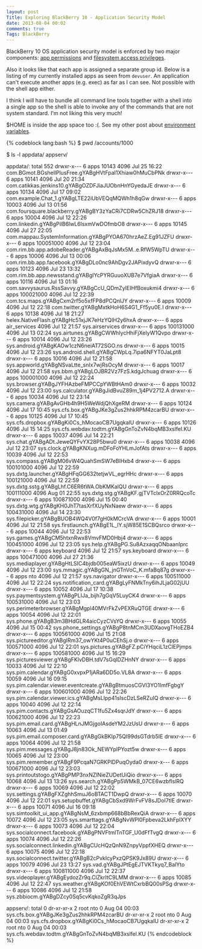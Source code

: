 ```yaml
---
layout: post
Title: Exploring BlackBerry 10 - Application Security Model
date: 2013-08-04 00:02
comments: true
Tags: BlackBerry
---
```


BlackBerry 10 OS application security model is enforced by two major components:
[app permissions](https://developer.blackberry.com/native/documentation/bb10/com.qnx.doc.native_sdk.devguide/com.qnx.doc.native_sdk.devguide/topic/c_appfund_accessing_restricted_functionality.html)
and
[filesystem access privileges](https://developer.blackberry.com/native/documentation/bb10/com.qnx.doc.native_sdk.devguide/com.qnx.doc.native_sdk.devguide/topic/accessible_folders.html).

Also it looks like that each app is assigned a separate group id. Below is a listing
of my currently installed apps as seen from `devuser`. An application can't execute
another apps (e.g. exec) as far as I can see. Not possible with the shell app either.

I think I will have to
bundle all command line tools together with a shell into a single app so the shell
is able to invoke any of the commands that are not system standard. I'm not liking this
very much!


$HOME is inside the app space too :(. See my other post about 
[environment variables](/blog/2013/08/05/exploring-blackberry-10-environment-variables/).



{% codeblock lang:bash %}
$ pwd
/accounts/1000

$ ls -l appdata/ appserv/

appdata/:
total 552
drwxr-x---   6 apps      10143          4096 Jul 25 16:22 com.BGmot.BGshellPlusFree.gYABgHVtFpaI1Xhiaw0hMuCbPNk
drwxr-x---   6 apps      10141          4096 Jul 20 21:34 com.catikkas.jenkins10.gYABgOZDFJiaJUObnHnYGyedaJE
drwxr-x---   6 apps      10134          4096 Jul 17 09:02 com.example.Chat_1.gYABgLTE22iUbVEQqMQWh1h8qGw
drwxr-x---   6 apps      10003          4096 Jul 13 01:56 com.foursquare.blackberry.gYABgBY3zYaCRi7CDRw5ChZRJ18
drwxr-x---   6 apps      10004          4096 Jul 12 22:26 com.linkedin.gYABgPilB6lwL6lsxmVwDOfmbO8
drwxr-x---   6 apps      10145          4096 Jul 27 22:05 com.mappau.SystemInformation.gYABgPYOA670hrzAeZ.Eg91JZFU
drwxr-x---   6 apps      100051000      4096 Jul 12 23:04 com.rim.bb.app.adobeReader.gYABgAxBqJsMx5M..e.RfW5WpTU
drwxr-x---   6 apps      10006          4096 Jul 13 00:06 com.rim.bb.app.facebook.gYABgDLo0nc9AhDgv2JAPixdyvQ
drwxr-x---   6 apps      10123          4096 Jul 23 13:32 com.rim.bb.app.newsstand.gYABgIYcPYRGuuoXUB7e7VfgiaA
drwxr-x---   6 apps      10116          4096 Jul 13 01:16 com.savvysaurus.RssSavvy.gYABgCcU_QDmZyIEIHfBoxukmi4
drwxr-x---   6 apps      100021000      4096 Jul 12 22:39 com.tcs.maps.gYABgCxm2rf5o5xfFP8dPCQnlJY
drwxr-x---   6 apps      10009          4096 Jul 12 22:18 com.twitter.gYABgMxtkHoH6S4G1_Ff5yu0E.I
drwxr-x---   6 apps      10138          4096 Jul 18 21:27 helex.NativeFlash.gYABgHc51xjJK7eHzYQIH2y6hxA
drwxr-x---   6 apps      air_services      4096 Jul 12 21:57 sys.airservices
drwxr-x---   6 apps      100131000      4096 Jul 13 02:24 sys.airtunes.gYABgCWWhIycHhiFjXeIyW1Qvpo
drwxr-x---   6 apps      10014          4096 Jul 12 23:26 sys.android.gYABgKAOw1czN6neiAT72SGO.ns
drwxr-x---   6 apps      10015          4096 Jul 12 23:26 sys.android.shell.gYABgCWpLq.7ipa6NFYT0JaLpt8
drwxr-x---   6 apps      10016          4096 Jul 12 21:58 sys.appworld.gYABgNSvaLtte_snIx7wjRsOcyM
drwxr-x---   6 apps      10017          4096 Jul 12 21:58 sys.bbm.gYABgLOJBR2Vz7FzS.kdgJchuag
drwxr-x---   6 apps      100001000      4096 Jul 12 22:24 sys.browser.gYABgJYFHAzbeFMPCCpYWBtHAm0
drwxr-x---   6 apps      10032          4096 Jul 12 23:00 sys.calculator.gYABgJidBvuZ89m_1j4PV2712.A
drwxr-x---   6 apps      10034          4096 Jul 12 23:14 sys.camera.gYABgAvGHb4h9H5WeWdjQhXgeRM
drwxr-x---   6 apps      10124          4096 Jul 17 10:45 sys.cfs.box.gYABgJKe3gZus2hhkRPM4zcarBU
drwxr-x---   6 apps      10125          4096 Jul 17 10:45 sys.cfs.dropbox.gYABgKi0Cs_hMocaoCB7UgqkaIU
drwxr-x---   6 apps      10126          4096 Jul 15 14:25 sys.cfs.webdav.todtm.gYABgGnToZvN4bqMB3xslfel.KU
drwxr-x---   6 apps      10037          4096 Jul 14 22:21 sys.chat.gYABgADt.JeweQYFvYX28P5bwu0
drwxr-x---   6 apps      10038          4096 Jul 12 23:07 sys.clock.gYABgKNXug.mDFoFoYHLmJofAts
drwxr-x---   6 apps      10039          4096 Jul 12 22:53 sys.compass.gYABgM06vW4QuahSmSW7eBlHxb4
drwxr-x---   6 apps      100101000      4096 Jul 12 22:59 sys.dxtg.launcher.gYABgHFqGG632tetjwVL_egrHHc
drwxr-x---   6 apps      100121000      4096 Jul 12 22:59 sys.dxtg.sstg.gYABgLhf.C6ER6tWA.ObKMKalQU
drwxr-x---   6 apps      100111000      4096 Aug 01 22:55 sys.dxtg.stg.gYABgKF.gjTVTclxOrZ0RRQcoTc
drwxr-x---   6 apps      100871000      4096 Jul 15 00:40 sys.dxtg.wtg.gYABgKH0JhT7tasXrfXUyNxNaew
drwxr-x---   6 apps      100431000      4096 Jul 14 23:30 sys.filepicker.gYABgBUOB4WQ4V0f7gH0kMCrcVA
drwxr-x---   6 apps      10001          4096 Jul 12 21:58 sys.firstlaunch.gYABgE1L_lY.sjW85E1SCBQsrco
drwxr-x---   6 apps      10044          4096 Jul 12 22:53 sys.games.gYABgCM5htxnRwx8VmvFMD0Hbj4
drwxr-x---   6 apps      100451000      4096 Jul 12 23:05 sys.help.gYABgPG.Su8AzxaqqONbaanIprc
drwxr-x---   6 apps      keyboard       4096 Jul 12 21:57 sys.keyboard
drwxr-x---   6 apps      100471000      4096 Jul 27 21:36 sys.mediaplayer.gYABgHtLSIC4bjdb005eaW5ixzU
drwxr-x---   6 apps      10049          4096 Jul 12 23:00 sys.mmagic.gYABgGN_jnGTnVoC_K.mfaBq87g
drwxr-x---   6 apps      nto            4096 Jul 12 21:57 sys.navigator
drwxr-x---   6 apps      100511000      4096 Jul 12 22:24 sys.notification_card.gYABgLyFNMkTny6ihJLjaG02jUU
drwxr-x---   6 apps      10052          4096 Jul 17 10:38 sys.paymentsystem.gYABgPLIJa_bijh7gGqV5LuyCK4
drwxr-x---   6 apps      100531000      4096 Jul 12 23:03 sys.perimeterbrowser.gYABgMgpl40MVrFkZvPEXRuQTGE
drwxr-x---   6 apps      10054          4096 Jul 12 22:01 sys.phone.gYABgB3m3BHdGLR4aicCyzCVsYQ
drwxr-x---   6 apps      10055          4096 Jul 15 00:42 sys.phone_settings.gYABgP8tnMCm3UDXaovgTHoEZB4
drwxr-x---   6 apps      100561000      4096 Jul 15 21:08 sys.pictureeditor.gYABgIRm37_owYKt4P0uCEhSj.o
drwxr-x---   6 apps      100571000      4096 Jul 12 22:01 sys.pictures.gYABgFZ.pCiYHqciL1zClEPjmps
drwxr-x---   6 apps      100581000      4096 Jul 15 16:29 sys.picturesviewer.gYABgFKlvDBH.tdV7sGqIDZHnNY
drwxr-x---   6 apps      10033          4096 Jul 12 22:10 sys.pim.calendar.gYABgG0xvpxP1jARa6DD5o.VL8A
drwxr-x---   6 apps      10059          4096 Jul 16 09:15 sys.pim.calendar.viewer.eventcreate.gYABgBtmuosCGVI3YO1ImfFgbgY
drwxr-x---   6 apps      100601000      4096 Jul 12 22:26 sys.pim.calendar.viewer.ics.gYABgMsLIpp41sIscDzLSeRZuIQ
drwxr-x---   6 apps      10040          4096 Jul 12 22:14 sys.pim.contacts.gYABgGsAOuzqCT1fu5Zx4sqrJdY
drwxr-x---   6 apps      100621000      4096 Jul 12 22:23 sys.pim.email.card.gYABgHLnJMGjgoIAsdeYM2JzUsU
drwxr-x---   6 apps      10063          4096 Jul 13 01:49 sys.pim.email.composer.card.gYABgGkBKIp75QI99dsGTdrb5IE
drwxr-x---   6 apps      10064          4096 Jul 12 21:58 sys.pim.messages.gYABgJ8jn83Ok_NEWYplPYozt5w
drwxr-x---   6 apps      10065          4096 Jul 12 23:00 sys.pim.remember.gYABgF9PcqaN7GRKPlDPuqOyda0
drwxr-x---   6 apps      100671000      4096 Jul 12 23:03 sys.printoutstogo.gYABgPMP3nxNZlNieZUDetUiQio
drwxr-x---   6 apps      10068          4096 Jul 13 13:26 sys.search.gYABgPp5WMkB_07CE6wzbflslRQ
drwxr-x---   6 apps      10069          4096 Jul 12 22:02 sys.settings.gYABgFXZghhSmuJ6oBTACT1DwpQ
drwxr-x---   6 apps      10070          4096 Jul 12 22:01 sys.setupbuffet.gYABgCbSxd9WrFvFV8sJDoI7tlE
drwxr-x---   6 apps      10071          4096 Jul 16 09:18 sys.simtoolkit_ui_app.gYABgNsM_6zxbmp668bBbRexQiA
drwxr-x---   6 apps      10072          4096 Jul 12 23:05 sys.smarttags.gYABgNvWPl0Fpbeva2LkhFplXYY
drwxr-x---   6 apps      10073          4096 Jul 12 22:04 sys.socialconnect.facebook.gYABgPNVFtmlTnTGF_U0dFfTvgQ
drwxr-x---   6 apps      10074          4096 Jul 12 22:26 sys.socialconnect.linkedin.gYABgCUcHQzQnN9ZnpyVppfXHEQ
drwxr-x---   6 apps      10075          4096 Jul 12 22:18 sys.socialconnect.twitter.gYABgB2cPvkIcyPxzQPSK9Jx89U
drwxr-x---   6 apps      10079          4096 Jul 23 13:27 sys.vad.gYABgJPtEgEJTVKTkyq7_BalYto
drwxr-x---   6 apps      100811000      4096 Jul 12 22:37 sys.videoplayer.gYABgEydozZr9q.ClZkrItC9LMM
drwxr-x---   6 apps      10085          4096 Jul 12 22:47 sys.weather.gYABgKOf0EhVEWtCxrbBQ00sPSg
drwxr-x---   6 apps      10086          4096 Jul 12 21:58 sys.zbbiocm.gYABgDZcy0Sq5cvKqkoZgR3qJps

appserv/:
total 0
dr-xr-xr-x   2 root      nto               0 Aug 04 00:03 sys.cfs.box.gYABgJKe3gZus2hhkRPM4zcarBU
dr-xr-xr-x   2 root      nto               0 Aug 04 00:03 sys.cfs.dropbox.gYABgKi0Cs_hMocaoCB7UgqkaIU
dr-xr-xr-x   2 root      nto               0 Aug 04 00:03 sys.cfs.webdav.todtm.gYABgGnToZvN4bqMB3xslfel.KU
{% endcodeblock %}
